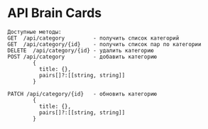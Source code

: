 # API Brain Cards


    Доступные методы:
    GET  /api/category         - получить список категорий
    GET  /api/category/{id}    - получить список пар по категории
    DELETE  /api/category/{id} - удалить категорию
    POST /api/category         - добавить категорию
            {
              title: {},
              pairs[]?:[[string, string]]
            }

    PATCH /api/category/{id}   - обновить категорию
            {
              title: {},
              pairs[]?:[[string, string]]
            }

